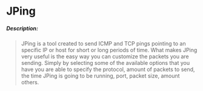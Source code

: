 # JPing

##### Description: 
> JPing is a tool created to send ICMP and TCP pings pointing to an specific IP or host for short or long periods of time. What makes JPing very useful is the easy way you can customize the packets you are sending. Simply by selecting some of the available options that you have you are able to specify the protocol, amount of packets to send, the time JPing is going to be running, port, packet size, amount others.
